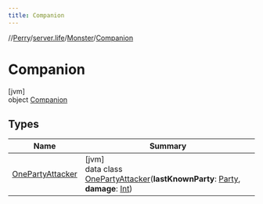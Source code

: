 ```yaml
---
title: Companion
---
```

//[Perry](../../../../index.html)/[server.life](../../index.html)/[Monster](../index.html)/[Companion](index.html)



# Companion



[jvm]\
object [Companion](index.html)



## Types


| Name | Summary |
|---|---|
| [OnePartyAttacker](-one-party-attacker/index.html) | [jvm]<br>data class [OnePartyAttacker](-one-party-attacker/index.html)(**lastKnownParty**: [Party](../../../net.server.world/-party/index.html), **damage**: [Int](https://kotlinlang.org/api/latest/jvm/stdlib/kotlin/-int/index.html)) |

